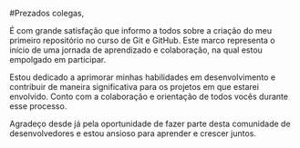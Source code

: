 #Prezados colegas,

É com grande satisfação que informo a todos sobre a criação do meu primeiro repositório no curso de Git e GitHub. Este marco representa o início de uma jornada de aprendizado e colaboração, na qual estou empolgado em participar.

Estou dedicado a aprimorar minhas habilidades em desenvolvimento e contribuir de maneira significativa para os projetos em que estarei envolvido. Conto com a colaboração e orientação de todos vocês durante esse processo.

Agradeço desde já pela oportunidade de fazer parte desta comunidade de desenvolvedores e estou ansioso para aprender e crescer juntos.
